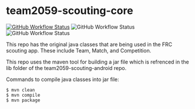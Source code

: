# team2059-scouting-core

<a href="https://github.com/aamijar/team2059-scouting-core/actions"><img alt="GitHub Workflow Status" src="https://img.shields.io/github/workflow/status/aamijar/team2059-scouting-core/Maven%20Build?label=CI%2FCD&logo=github"></a>
<img alt="GitHub Workflow Status" src="https://img.shields.io/github/workflow/status/aamijar/team2059-scouting-core/Maven%20Build?color=%23A22160&label=Maven%20Build&logo=apache%20maven&logoColor=%23E4682A">
<img alt="GitHub Workflow Status" src="https://img.shields.io/badge/Java-1.8-5382A1?logo=java">


This repo has the original java classes that are being used in the FRC scouting app. These include Team, Match, and Competition.

This repo uses the maven tool for building a jar file which is refrenced in the lib folder of the team2059-scouting-android repo.

Commands to compile java classes into jar file:

```
$ mvn clean
$ mvn compile
$ mvn package
```
